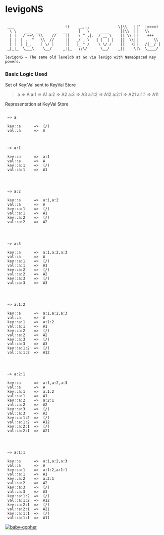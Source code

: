 # levigoNS

```ASCII

 ___                       ()    __,,,             \|\\   ||"  |====)
  \ \    ___  __      __  ___    | _ \     ____     ||\\  ||   \\
  | |   / ==\  \\    //    ||    \ " ,|,  / __ \    || \\ ||    +++
  | |  | ,--"   \\  //     ||   _/ _ \   | |  | |   ||  \\||       \\
  | |  | |_.    | \/ |     ||   |_ " /    \ \/ /    ||   \||   /|__/ |
 _|_|_  \___\    \__/     _||_   ;;\/      \__/    _||    \|\  \____/

levigoNS ~ The same old leveldb at Go via levigo with NameSpaced Key powers.

```

### Basic Logic Used

Set of Key:Val sent to KeyVal Store

>
>  a       => A
>  a:1     => A1
>  a:2     => A2
>  a:3     => A3
>  a:1:2   => A12
>  a:2:1   => A21
>  a:1:1   => A11
>

Representation at KeyVal Store

```ASCII

 ~> a

 key::a      =>  (/)
 val::a      =>  A



 ~> a:1

 key::a      =>  a:1
 val::a      =>  A
 key::a:1    =>  (/)
 val::a:1    =>  A1




 ~> a:2

 key::a      =>  a:1,a:2
 val::a      =>  A
 key::a:1    =>  (/)
 val::a:1    =>  A1
 key::a:2    =>  (/)
 val::a:2    =>  A2




 ~> a:3

 key::a      =>  a:1,a:2,a:3
 val::a      =>  A
 key::a:1    =>  (/)
 val::a:1    =>  A1
 key::a:2    =>  (/)
 val::a:2    =>  A2
 key::a:3    =>  (/)
 val::a:3    =>  A3




 ~> a:1:2

 key::a      =>  a:1,a:2,a:3
 val::a      =>  A
 key::a:1    =>  a:1:2
 val::a:1    =>  A1
 key::a:2    =>  (/)
 val::a:2    =>  A2
 key::a:3    =>  (/)
 val::a:3    =>  A3
 key::a:1:2  =>  (/)
 val::a:1:2  =>  A12




 ~> a:2:1

 key::a      =>  a:1,a:2,a:3
 val::a      =>  A
 key::a:1    =>  a:1:2
 val::a:1    =>  A1
 key::a:2    =>  a:2:1
 val::a:2    =>  A2
 key::a:3    =>  (/)
 val::a:3    =>  A3
 key::a:1:2  =>  (/)
 val::a:1:2  =>  A12
 key::a:2:1  =>  (/)
 val::a:2:1  =>  A21




 ~> a:1:1

 key::a      =>  a:1,a:2,a:3
 val::a      =>  A
 key::a:1    =>  a:1:2,a:1:1
 val::a:1    =>  A1
 key::a:2    =>  a:2:1
 val::a:2    =>  A2
 key::a:3    =>  (/)
 val::a:3    =>  A3
 key::a:1:2  =>  (/)
 val::a:1:2  =>  A12
 key::a:2:1  =>  (/)
 val::a:2:1  =>  A21
 key::a:1:1  =>  (/)
 val::a:1:1  =>  A11

```

[![baby-gopher](https://raw2.github.com/drnic/babygopher-site/gh-pages/images/babygopher-badge.png)](http://www.babygopher.org)
